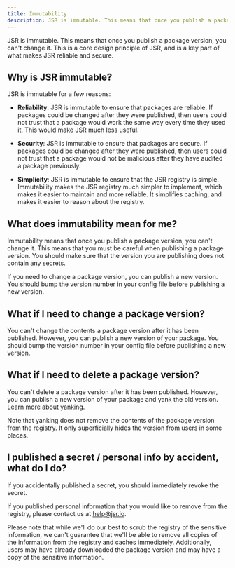 ```yaml
---
title: Immutability
description: JSR is immutable. This means that once you publish a package version, you can't change it. Learn more about immutability in JSR.
---
```


JSR is immutable. This means that once you publish a package version, you can't
change it. This is a core design principle of JSR, and is a key part of what
makes JSR reliable and secure.

## Why is JSR immutable?

JSR is immutable for a few reasons:

- **Reliability**: JSR is immutable to ensure that packages are reliable. If
  packages could be changed after they were published, then users could not
  trust that a package would work the same way every time they used it. This
  would make JSR much less useful.

- **Security**: JSR is immutable to ensure that packages are secure. If packages
  could be changed after they were published, then users could not trust that a
  package would not be malicious after they have audited a package previously.

- **Simplicity**: JSR is immutable to ensure that the JSR registry is simple.
  Immutability makes the JSR registry much simpler to implement, which makes it
  easier to maintain and more reliable. It simplifies caching, and makes it
  easier to reason about the registry.

## What does immutability mean for me?

Immutability means that once you publish a package version, you can't change it.
This means that you must be careful when publishing a package version. You
should make sure that the version you are publishing does not contain any
secrets.

If you need to change a package version, you can publish a new version. You
should bump the version number in your config file before publishing a new
version.

## What if I need to change a package version?

You can't change the contents a package version after it has been published.
However, you can publish a new version of your package. You should bump the
version number in your config file before publishing a new version.

## What if I need to delete a package version?

You can't delete a package version after it has been published. However, you can
publish a new version of your package and yank the old version.
[Learn more about yanking.](/docs/packages#yanking-versions)

Note that yanking does not remove the contents of the package version from the
registry. It only superficially hides the version from users in some places.

## I published a secret / personal info by accident, what do I do?

If you accidentally published a secret, you should immediately revoke the
secret.

If you published personal information that you would like to remove from the
registry, please contact us at [help@jsr.io](mailto:help@jsr.io).

Please note that while we'll do our best to scrub the registry of the sensitive
information, we can't guarantee that we'll be able to remove all copies of the
information from the registry and caches immediately. Additionally, users may
have already downloaded the package version and may have a copy of the sensitive
information.
